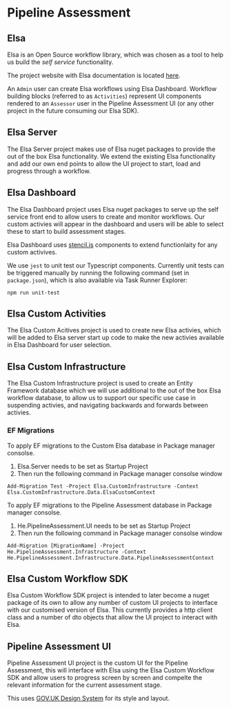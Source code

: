 # Pipeline Assessment

## Elsa

Elsa is an Open Source workflow library, which was chosen as a tool to help us build the *self service* functionality.

The project website with Elsa documentation is located [here](https://elsa-workflows.github.io/elsa-core/).

An `Admin` user can create Elsa workflows using Elsa Dashboard. Workflow building blocks (referred to as `Activities`) represent UI components rendered to an `Assessor` user in the Pipeline Assessment UI (or any other project in the future consuming our Elsa SDK).

## Elsa Server

The Elsa Server project makes use of Elsa nuget packages to provide the out of the box Elsa functionality.
We extend the existing Elsa functionality and add our own end points to allow the UI project to start, load and progress through a workflow.

## Elsa Dashboard

The Elsa Dashboard project uses Elsa nuget packages to serve up the self service front end to allow users to create and monitor workflows. Our custom activies will appear in the dashboard and users will be able to select these to start to build assessment stages.

Elsa Dashboard uses [stencil.js](https://stenciljs.com/) components to extend functionlaity for any custom activives.

We use `jest` to unit test our Typescript components. Currently unit tests can be triggered manually by running the following command (set in `package.json`), which is also available via Task Runner Explorer:

`npm run unit-test`

## Elsa Custom Activities

The Elsa Custom Acitives project is used to create new Elsa activies, which will be added to Elsa server start up code to make the new activies available in Elsa Dashboard for user selection.

## Elsa Custom Infrastructure

The Elsa Custom Infrastructure project is used to create an Entity Framework database which we will use additional to the out of the box Elsa workflow database, to allow us to support our specific use case in suspending activies, and navigating backwards and forwards between activies.

### EF Migrations
To apply EF migrations to the Custom Elsa database in Package manager consolse.

1. Elsa.Server needs to be set as Startup Project
1. Then run the following command in Package manager consolse window 
```
Add-Migration Test -Project Elsa.CustomInfrastructure -Context Elsa.CustomInfrastructure.Data.ElsaCustomContext
```

To apply EF migrations to the Pipeline Assessment database in Package manager consolse.

1. He.PipelineAssessment.UI needs to be set as Startup Project
1. Then run the following command in Package manager consolse window 
```
Add-Migration [MigrationName] -Project He.PipelineAssessment.Infrastructure -Context He.PipelineAssessment.Infrastructure.Data.PipelineAssessmentContext
```

## Elsa Custom Workflow SDK

Elsa Custom Workflow SDK project is intended to later become a nuget package of its own to allow any number of custom UI projects to interface with our customised version of Elsa. This currently provides a http client class and a number of dto objects that allow the UI project to interact with Elsa.

## Pipeline Assessment UI

Pipeline Assessment UI project is the custom UI for the Pipeline Assessment, this will interface with Elsa using the Elsa Custom Workflow SDK and allow users to progress screen by screen and compelte the relevant information for the current assessment stage.

This uses [GOV.UK Design System](https://design-system.service.gov.uk/) for its style and layout.

